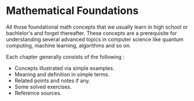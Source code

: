 # Mathematical Foundations

All those foundational math concepts that we usually learn in high school or bachlelor's and forget thereafter. These concepts are a prerequisite for understanding several advanced topics in computer science like quantum computing, machine learning, algorithms and so on.
 
Each chapter generally consists of the following : 
 - Concepts illustrated via simple examples.
 - Meaning and definition in simple terms.
 - Related points and notes if any.
 - Some solved exercises.
 - Reference sources.
